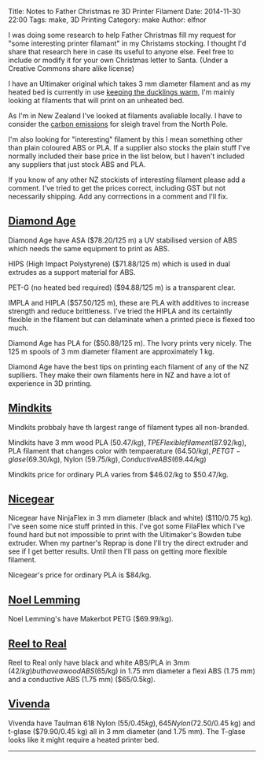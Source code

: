 Title: Notes to Father Christmas re 3D Printer Filament
Date: 2014-11-30 22:00
Tags: make, 3D Printing
Category: make
Author: elfnor

I was doing some research to help Father Christmas fill my request for "some interesting printer filamant" in my Christams stocking. I thought I'd share that research here in case its useful to anyone else. Feel free to include or modify it for your own Christmas letter to Santa. (Under a Creative Commons share alike license)

I have an Ultimaker original which takes 3 mm diameter filament and as my heated bed is currently in use [keeping the ducklings warm]({filename}duckling_heater.md), I'm mainly looking at filaments that will print on an unheated bed.

As I'm in New Zealand I've looked at filaments avaliable locally. I have to consider the [carbon emissions](http://visual.ly/santas-carbon-footprint) for sleigh travel from the North Pole. 

I'm also looking for "interesting" filament by this I mean something other than plain coloured ABS or PLA. If a supplier also stocks the plain stuff I've normally included their base price in the list below, but I haven't included any suppliers that just stock ABS and PLA.

If you know of any other NZ stockists of interesting filament please add a comment.
I've tried to get the prices correct, including GST but not necessarily shipping. Add any corrrections in a comment and I'll fix.

[Diamond Age](http://diamondage.co.nz)
--------------------------------- 

Diamond Age have ASA ($78.20/125 m) a UV stabilised version of ABS which needs the same equipment to print as ABS.

HIPS (High Impact Polystyrene) ($71.88/125 m) which is used in dual extrudes as a support material for ABS.

PET-G (no heated bed required) ($94.88/125 m) is a transparent clear.

IMPLA and HIPLA ($57.50/125 m), these are PLA with additives to increase strength and reduce brittleness. I've tried the HIPLA and its certaintly flexible in the filament but can delaminate when a printed piece is flexed too much.

Diamond Age has PLA for ($50.88/125 m). The Ivory prints very nicely. The 125 m spools of 3 mm diameter filament are approximately 1 kg.

Diamond Age have the best tips on printing each filament of any of the NZ suplliers. They make their own filaments here in NZ and have a lot of experience in 3D printing.

[Mindkits](http://www.mindkits.co.nz)
------------------------------

Mindkits probbaly have th largest range of filament types all non-branded.

Mindkits have 3 mm wood PLA ($50.47/kg), TPE Flexible filament ($87.92/kg), PLA filament that changes color with tempaerature ($64.50/kg), PETG T-glase ($69.30/kg), Nylon ($59.75/kg), Conductive ABS ($69.44/kg)

Mindkits price for ordinary PLA varies from $46.02/kg to $50.47/kg.

[Nicegear](http://nicegear.co.nz/3d-printing/)
--------------------------------------

Nicegear have NinjaFlex in 3 mm diameter (black and white) ($110/0.75 kg). I've seen some nice stuff printed in this. I've got some FilaFlex which I've found hard but not impossible to print with the Ultimaker's Bowden tube extruder. When my partner's Reprap is done I'll try the direct extruder and see if I get better results. Until then I'll pass on getting more flexible filament.

Nicegear's price for ordinary PLA is $84/kg.

[Noel Lemming](https://www.noelleeming.co.nz)
-------------------------------------

Noel Lemming's have Makerbot PETG ($69.99/kg).

[Reel to Real](http://www.reeltoreal.co.nz)
-------------------------------------

Reel to Real only have black and white ABS/PLA in 3mm ($42/kg) but have a wood ABS ($65/kg) in 1.75 mm diameter a flexi ABS (1.75 mm) and a conductive ABS (1.75 mm) ($65/0.5kg).

[Vivenda](http://www.vivenda.co.nz/buildingMaterial/)
--------------------------------------------

Vivenda have Taulman 618 Nylon ($55/0.45 kg), 645 Nylon ($72.50/0.45 kg) and t-glase ($79.90/0.45 kg) all in 3 mm diameter (and 1.75 mm). The T-glase looks like it might require a heated printer bed. 


--------------------------













